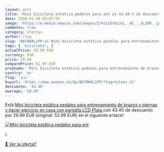 ```yaml
---
layout: post
title: 'Mini bicicleta estática pedales para ent al 43.40 % de descuento'
date: 2020-01-30 09:07:55
image: 'https://m.media-amazon.com/images/I/41x1GtQcJsL._AC_._SL200_.jpg'
comments: true
category: ofertas
author: ring
slug: 'B078W4L1PP-es Mini bicicleta estática pedales para entrenamiento de...'
tags: [ 'bicicleta', ]
actualPrice: 29.99 EUR
currency: EUR
price: 29.99
comparePrice: 52.99 EUR
prodname: 'Mini bicicleta estática pedales para entrenamiento de brazos y piernas y hacer ejercicio en casa con pantalla LCD  Plata '
country: 'es'
flag: '🇪🇸'
buyurl: 'https://www.amazon.es/dp/B078W4L1PP/?tag=tolees-21'
descuento: '43.40'
average: '29.99'
---
```


Está [Mini bicicleta estática pedales para entrenamiento de brazos y piernas y hacer ejercicio en casa con pantalla LCD  Plata ](https://www.amazon.es/dp/B078W4L1PP/?tag=tolees-21) con 43.40 de descuento por 29.99 EUR (original: 52.99 EUR) en el siguiente enlace!

[![Mini bicicleta estática pedales para ent](https://m.media-amazon.com/images/I/41x1GtQcJsL._AC_._SL200_.jpg)](https://www.amazon.es/dp/B078W4L1PP/?tag=tolees-21)

ℹ️:


[🛒 Ver la oferta!!](https://www.amazon.es/dp/B078W4L1PP/?tag=tolees-21)
